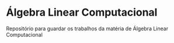# Álgebra Linear Computacional
Repositório para guardar os trabalhos da matéria de Álgebra Linear Computacional

